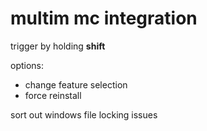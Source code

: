 
# multim mc integration

trigger by holding **shift**

options:
  - change feature selection
  - force reinstall
  
  
sort out windows file locking issues